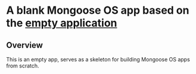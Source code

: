 # A blank Mongoose OS app based on the [empty application](https://github.com/mongoose-os-apps/empty)

## Overview

This is an empty app, serves as a skeleton for building Mongoose OS
apps from scratch.

